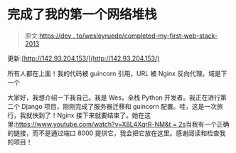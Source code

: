 # 完成了我的第一个网络堆栈

> 原文:[https://dev . to/wesleyruede/completed-my-first-web-stack-2013](https://dev.to/wesleyruede/completed-my-first-web-stack-2013)

更新:[http://142.93.204.153/](http://142.93.204.153/)

所有人都在上面！我的代码被 guincorn 引用，URL 被 Nginx 反向代理。域是下一个

大家好，我想介绍一下我自己。我是 Wes，全栈 Python 开发者。我正在进行第二个 Django 项目，刚刚完成了服务器迁移和 guincorn 配置。哇，这是一次旅行，我就快到了！Nginx 接下来就要结束了。她在这里:[https://www.youtube.com/watch?v=X8L4XqrR-NM&t = 2s](https://www.youtube.com/watch?v=X8L4XqrR-NM&t=2s)当我有一个正确的链接，而不是通过端口 8000 提供它，我会把它放在这里。感谢阅读和检查我的项目！
